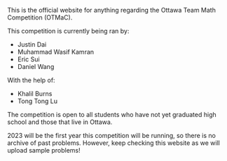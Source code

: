 This is the official website for anything regarding the Ottawa Team Math Competition (OTMaC). 

This competition is currently being ran by: 

- Justin Dai 
- Muhammad Wasif Kamran
- Eric Sui 
- Daniel Wang

With the help of:
- Khalil Burns
- Tong Tong Lu

The competition is open to all students who have not yet graduated high school and those that live in Ottawa. 

2023 will be the first year this competition will be running, so there is no archive of past problems. However, keep checking this website as we will upload sample problems! 
